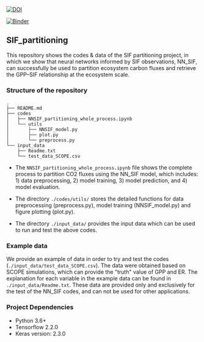 [![DOI](https://zenodo.org/badge/466346436.svg)](https://zenodo.org/badge/latestdoi/466346436)

[![Binder](https://mybinder.org/badge_logo.svg)](https://mybinder.org/v2/gh/Weiwei047/SIF_partitioning/HEAD)
## SIF_partitioning

This repository shows the codes & data of the SIF partitioning project, in which we show that neural networks informed by SIF observations, NN_SIF, can successfully be used to partition ecosystem carbon fluxes and retrieve the GPP–SIF relationship at the ecosystem scale.

### Structure of the repository

```
.
├── README.md
├── codes
│   ├── NNSIF_partitioning_whole_process.ipynb
│   └── utils
│       ├── NNSIF_model.py
│       ├── plot.py
│       └── preprocess.py
└── input_data
    ├── Readme.txt
    └── test_data_SCOPE.csv
```


* The `NNSIF_partitioning_whole_process.ipynb` file shows the complete process to partition CO2 fluxes using the NN_SIF model, which includes: 1) data preprocessing, 2) model training, 3) model prediction, and 4) model evaluation.

* The directory `./codes/utils/` stores the detailed functions for data preprocessing (preprocess.py), model training (NNSIF_model.py) and figure plotting (plot.py).

* The directory `./input_data/` provides the input data which can be used to run and test the above codes.


### Example data
We provide an example of data in order to try and test the codes (`./input_data/test_data_SCOPE.csv`). The data were obtained based on SCOPE simulations, which can provide the "truth" value of GPP and ER. The explanation for each variable in the example data can be found in `./input_data/Readme.txt`. These data are provided only and exclusively for the test of the NN_SIF codes, and can not be used for other applications. 


### Project Dependencies

* Python 3.6+
* Tensorflow 2.2.0
* Keras version: 2.3.0
